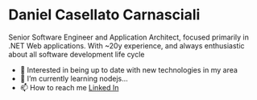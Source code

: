<h1> Daniel Casellato Carnasciali </h1>

Senior Software Engineer and Application Architect, focused primarily in .NET Web applications. 
With ~20y experience, and always enthusiastic about all software development life cycle

- 👀 Interested in being up to date with new technologies in my area
- 🌱 I’m currently learning nodejs...
- 📫 How to reach me 
<a href="www.linkedin.com/in/dcarnasciali">Linked In</a>


<!---
dcarnasciali/dcarnasciali is a ✨ special ✨ repository because its `README.md` (this file) appears on your GitHub profile.
You can click the Preview link to take a look at your changes.
--->
